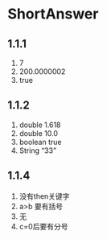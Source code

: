# ShortAnswer

## 1.1.1

1. 7
2. 200.0000002
3. true

## 1.1.2

1. double    1.618
2. double    10.0
3. boolean   true
4. String       “33”



## 1.1.4

1. 没有then关键字
2. a>b 要有括号
3. 无
4. c=0后要有分号